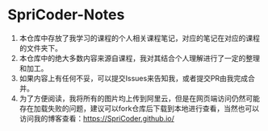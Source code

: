 # SpriCoder-Notes
1. 本仓库中存放了我学习的课程的个人相关课程笔记，对应的笔记在对应的课程的文件夹下。
2. 本仓库中的绝大多数内容来源自课程，我对其结合个人理解进行了一定的整理和加工。
3. 如果内容上有任何不妥，可以提交Issues来告知我，或者提交PR由我完成合并。
4. 为了方便阅读，我将所有的图片均上传到阿里云，但是在网页端访问仍然可能存在加载失败的问题，建议可以fork仓库后下载到本地进行查看，当然也可以访问我的博客查看：https://SpriCoder.github.io/